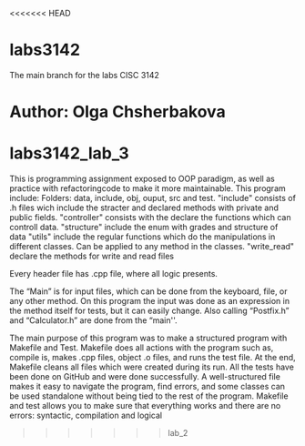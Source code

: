 <<<<<<< HEAD
# labs3142
The main branch for the labs CISC 3142

Author: Olga Chsherbakova
=======
# labs3142_lab_3
This is programming assignment exposed to OOP paradigm, as well as practice with refactoringcode to make it more maintainable.
This program include:
Folders: data, include, obj, ouput, src and test.
  "include" consists of .h files wich include the stracter and declared methods with private and public fields.
  "controller" consists with the declare the functions which can controll data.
  "structure" include the enum with grades and structure of data
  "utils" include the regular functions which do the manipulations in different classes. Can be applied to any method in the classes.
  "write_read" declare the methods for write and read files

Every header file has .cpp file, where all logic presents. 


The “Main” is for input files, which can be done from the keyboard, file, or any other method. On this program the input was done as an expression in the method itself for tests, but it can easily change. Also calling “Postfix.h” and “Calculator.h” are done from the “main''.

The main purpose of this program was to make a structured program with Makefile and Test.
Makefile does all actions with the program such as, compile is, makes .cpp files, object .o files, and runs the test file. At the end, Makefile cleans all files which were created during its run. 
All the tests have been done on GitHub and were done successfully.
A well-structured file makes it easy to navigate the program, find errors, and some classes can be used standalone without being tied to the rest of the program. 
Makefile and test allows you to make sure that everything works and there are no errors:  syntactic, compilation and logical 
>>>>>>> lab_2
